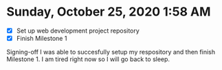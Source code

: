 # Sunday, October 25, 2020 1:58 AM
- [X] Set up web development project repository
- [X] Finish Milestone 1

Signing-off I was able to succesfully setup my respository and then finish Milestone 1. I am tired right now so I will go back to sleep. 